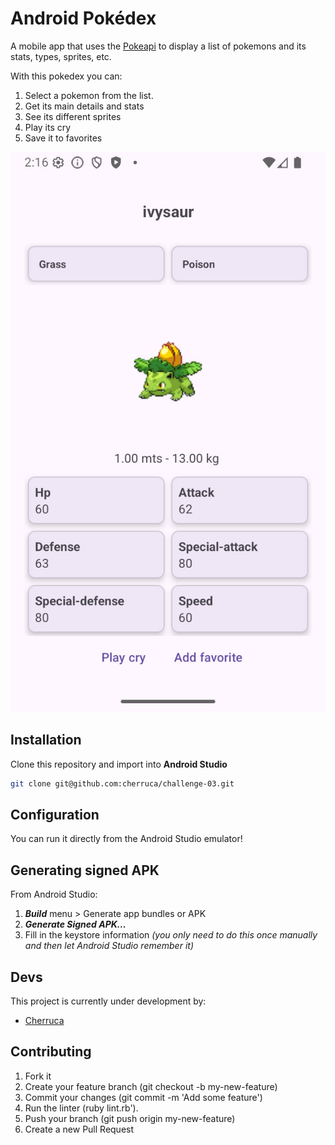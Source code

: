 # Android Pokédex

A mobile app that uses the [Pokeapi](https://pokeapi.co/) to display a list of pokemons and its stats, types, sprites, etc.

With this pokedex you can:

1. Select a pokemon from the list.
2. Get its main details and stats
3. See its different sprites
4. Play its cry
5. Save it to favorites

![Detail screen](/screenshots/details-screenshot.jpeg "Ivysaur detail")


## Installation

Clone this repository and import into **Android Studio**

```bash
git clone git@github.com:cherruca/challenge-03.git
```

## Configuration

You can run it directly from the Android Studio emulator!


## Generating signed APK
From Android Studio:
1. ***Build*** menu > Generate app bundles or APK
2. ***Generate Signed APK...***
3. Fill in the keystore information *(you only need to do this once manually and then let Android Studio remember it)*

## Devs
This project is currently under development by:
* [Cherruca](http://github.com/cherruca)


## Contributing

1. Fork it
2. Create your feature branch (git checkout -b my-new-feature)
3. Commit your changes (git commit -m 'Add some feature')
4. Run the linter (ruby lint.rb').
5. Push your branch (git push origin my-new-feature)
6. Create a new Pull Request